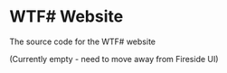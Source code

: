 # WTF# Website

The source code for the WTF# website

(Currently empty - need to move away from Fireside UI)
